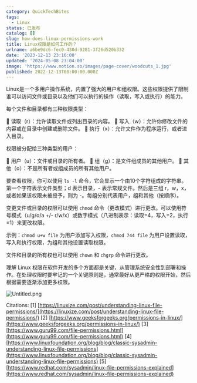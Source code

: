 ```yaml
---
category: QuickTechBites
tags:
  - Linux
status: 已发布
catalog: []
slug: how-does-linux-permissions-work
title: Linux权限是如何工作的？
urlname: a6be9dc6-fec0-430d-9281-3f26d520b332
date: '2023-12-13 23:16:00'
updated: '2024-05-08 23:04:00'
image: 'https://www.notion.so/images/page-cover/woodcuts_1.jpg'
published: 2022-12-13T08:00:00.000Z
---
```


Linux是一个多用户操作系统，内置了强大的用户和组权限。这些权限提供了限制谁可以访问文件或目录以及他们可以执行的操作（读取，写入或执行）的能力。


每个文件和目录都有三种权限类型：


🔸 读取（r）：允许读取文件或列出目录的内容。
🔸 写入（w）：允许你修改文件的内容或在目录中创建或删除文件。
🔸 执行（x）：允许文件作为程序运行，或者进入目录。


权限被分配给三种类型的用户：


🔸 用户（u）：文件或目录的所有者。
🔸 组（g）：是文件组成员的其他用户。
🔸 其他（o）：不是所有者或组成员的所有其他用户。


要查看权限，你可以使用 `ls -l` 命令，它会显示一个由10个字符组成的字符串。第一个字符表示文件类型；d 表示目录，- 表示常规文件。然后是三组 r，w，x，或者如果该权限未被授予，则为 -。每组分别代表用户，组和其他（按顺序）。


变更文件或目录的权限可以使用 `chmod` 命令（更改模式）进行更改。可以使用符号模式（u/g/o/a +/- r/w/x）或数字模式（八进制表示：读取=4，写入=2，执行=1）来更改权限。


示例：`chmod u+w file` 为用户添加写入权限，`chmod 744 file` 为用户设置读取，写入和执行权限，为组和其他设置读取权限。


文件和目录的所有权也可以使用 `chown` 和 `chgrp` 命令进行更改。


理解 Linux 权限在软件开发的多个方面都是关键，从管理系统安全性到部署和操作。在处理权限时要牢记的一个关键原则是，通常最好从更严格的权限开始，然后根据需要逐渐添加更多权限。


![Untitled.png](https://prod-files-secure.s3.us-west-2.amazonaws.com/5d24fe63-e567-4804-86f9-9fdc62e13082/332b89ee-9c33-4950-8a69-32c3d1ff2c69/Untitled.png?X-Amz-Algorithm=AWS4-HMAC-SHA256&X-Amz-Content-Sha256=UNSIGNED-PAYLOAD&X-Amz-Credential=ASIAZI2LB4662GHBPNU2%2F20250209%2Fus-west-2%2Fs3%2Faws4_request&X-Amz-Date=20250209T053458Z&X-Amz-Expires=3600&X-Amz-Security-Token=IQoJb3JpZ2luX2VjEIT%2F%2F%2F%2F%2F%2F%2F%2F%2F%2FwEaCXVzLXdlc3QtMiJGMEQCIDAS5wu6BtvIBAPz70to1gXA%2FQTZse1l1MiPKGy2q0OLAiBzYFZElhrV12uLW9mnk8mJgiW3n4tS7OhBFEZ54zdtQCqIBAic%2F%2F%2F%2F%2F%2F%2F%2F%2F%2F8BEAAaDDYzNzQyMzE4MzgwNSIMf8Uqx2oUo6KFevjPKtwDhGLz2kSY%2BfnZHeI3CErFSNJWfCCzpvWD4jCjBfa1b9O2d90fheSmcaKJBFMKsxRdVwUJmT3ym0ji1eB4nmTLbP5mX4lk4oyeLN37izgDiGBu3qwl%2F5ete%2BneTLzPTmkwvH2KyWWJjpSkTl6Y1aJSNFXLMeVBhr3uEOHvYNi%2B6FnXT%2FYDFXC5IsSh0TMIUFpWPtQBbeQhq7RC6kaehGdUp%2FLlKkevgSi7isdhq94OLVNPcaWgw3z2y2DyjXwgFSuHcfdZXSBzMRUTs85mz8P538%2BSPMCeIbnofxaBO23TogFmmQRYe%2FCaIYhLELZPM1rDDwbwLBgWlq31DxRAAvpilHyiWDZmHMoOR4QjtA%2FM3h%2F3mAdecskuCN4jDEX2oCYn46alKt4HOHHgTVKNpZ4WhW7DhI67entMaTRODTlev%2B4rUOCHFjIL2VanjXDZlDMS3q18ObA5Dm4fdWAwcM85yj9sn8RhWVfpa%2BeXLDmZFu0ltWtAeaBmeGmqX9eBLKQUVqsph2fSeQ%2BsfHAN8XPwro91IHokFxRn4gZR%2FCQ%2Fsj0d1eNk%2FNFmeOhglJY1G1IxeIc097aKD%2BHks49O3oY4Rxx%2BjqxEssoxN79eg7QbJRWoenKHhG48eY3vQCAwu72gvQY6pgFe4V9q5QQ6Rrp5o9mzrzcgi8X3s9Qs5jlWeyCDSapx8%2BJ6qU%2F70DQD554mVtcjTwBolpEHkbC8WG7biWZBv6WQ0Uace6%2BSf41Zctu16c4s4ZV7SJW25vlkeHj%2B6RSX5AbcCrT6TApSRAlkdG2Q44RIXrT%2B2RlLyPtylmgpnCH3ggzacjfdkElAtjDxd8ik0SDyCHjoeHLGR7RjMAabOpHdLdfjdiUj&X-Amz-Signature=aa2258841b9b212447fe9f0ebbdb764faa5497515614a4ee2cabc4c7298cbb57&X-Amz-SignedHeaders=host&x-id=GetObject)


Citations:
[1] [https://linuxize.com/post/understanding-linux-file-permissions/](https://linuxize.com/post/understanding-linux-file-permissions/)
[2] [https://www.geeksforgeeks.org/permissions-in-linux/](https://www.geeksforgeeks.org/permissions-in-linux/)
[3] [https://www.guru99.com/file-permissions.html](https://www.guru99.com/file-permissions.html)
[4] [https://www.linuxfoundation.org/blog/blog/classic-sysadmin-understanding-linux-file-permissions](https://www.linuxfoundation.org/blog/blog/classic-sysadmin-understanding-linux-file-permissions)
[5] [https://www.redhat.com/sysadmin/linux-file-permissions-explained](https://www.redhat.com/sysadmin/linux-file-permissions-explained)

